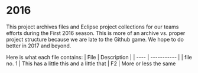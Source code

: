 # 2016
This project archives files and Eclipse project collections for our teams
efforts during the First 2016 season.
This is more of an archive vs. proper project structure because we are late
to the Github game.
We hope to do better in 2017 and beyond.

Here is what each file contains:
| File | Description |
| ---- | ----------- |
| file no. 1 | This has a little this and a little that
| F2 | More or less the same

